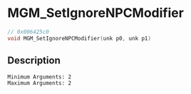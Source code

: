 # MGM_SetIgnoreNPCModifier
```c
// 0x006425c0
void MGM_SetIgnoreNPCModifier(unk p0, unk p1)
```
## Description
```
Minimum Arguments: 2
Maximum Arguments: 2
```

